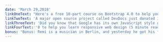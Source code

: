 ```yaml
---
date: 'March 29,2018'
linkOneText: "Here's a free 10-part course on Bootstrap 4.0 to help you learn responsive web design (5 minute read): https://fcc.im/2I3p2J1"
linkTwoText: 'A major open source project called DevDocs just donated itself — and all of its code — to the freeCodeCamp.org community (5 minute read): https://fcc.im/2umK6In'
linkThreeText: 'Did you know that Google has its own JavaScript style guide? It lays out best practices for writing clean, understandable code. Here are some of the highlights (7 minute read): https://fcc.im/2GtBwN3'
linkFourText: '0 to help you learn responsive web design (5 minute read): https://fcc.im/2I3p2J1'
bonus: "Bonus: Remi is a musician in Berlin, and yesterday he got his first developer job. In this forum post, he talks about his transition: 'I can say that Freecodecamp works. I went from basic programming knowledge to landing a job in a specialized framework in a matter of months, without paying anything, going to university, or getting any 'official' certificate.' (2 minute read): https://fcc.im/2E3EZwm"
---
```

